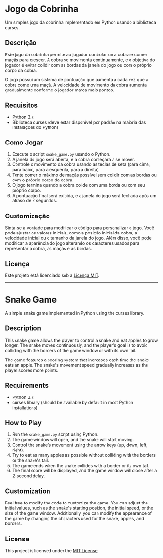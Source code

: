 # Jogo da Cobrinha

Um simples jogo da cobrinha implementado em Python usando a biblioteca curses.

## Descrição

Este jogo da cobrinha permite ao jogador controlar uma cobra e comer maçãs para crescer. A cobra se movimenta continuamente, e o objetivo do jogador é evitar colidir com as bordas da janela do jogo ou com o próprio corpo da cobra.

O jogo possui um sistema de pontuação que aumenta a cada vez que a cobra come uma maçã. A velocidade de movimento da cobra aumenta gradualmente conforme o jogador marca mais pontos.

## Requisitos

- Python 3.x
- Biblioteca curses (deve estar disponível por padrão na maioria das instalações do Python)

## Como Jogar

1. Execute o script `snake_game.py` usando o Python.
2. A janela do jogo será aberta, e a cobra começará a se mover.
3. Controle o movimento da cobra usando as teclas de seta (para cima, para baixo, para a esquerda, para a direita).
4. Tente comer o máximo de maçãs possível sem colidir com as bordas ou com o próprio corpo da cobra.
5. O jogo termina quando a cobra colide com uma borda ou com seu próprio corpo.
6. A pontuação final será exibida, e a janela do jogo será fechada após um atraso de 2 segundos.

## Customização

Sinta-se à vontade para modificar o código para personalizar o jogo. Você pode ajustar os valores iniciais, como a posição inicial da cobra, a velocidade inicial ou o tamanho da janela do jogo. Além disso, você pode modificar a aparência do jogo alterando os caracteres usados para representar a cobra, as maçãs e as bordas.

## Licença

Este projeto está licenciado sob a [Licença MIT](LICENSE).
____________________________________________________________________________________________________________________________________________________

# Snake Game

A simple snake game implemented in Python using the curses library.

## Description

This snake game allows the player to control a snake and eat apples to grow longer. The snake moves continuously, and the player's goal is to avoid colliding with the borders of the game window or with its own tail.

The game features a scoring system that increases each time the snake eats an apple. The snake's movement speed gradually increases as the player scores more points.

## Requirements

- Python 3.x
- curses library (should be available by default in most Python installations)

## How to Play

1. Run the `snake_game.py` script using Python.
2. The game window will open, and the snake will start moving.
3. Control the snake's movement using the arrow keys (up, down, left, right).
4. Try to eat as many apples as possible without colliding with the borders or the snake's tail.
5. The game ends when the snake collides with a border or its own tail.
6. The final score will be displayed, and the game window will close after a 2-second delay.

## Customization

Feel free to modify the code to customize the game. You can adjust the initial values, such as the snake's starting position, the initial speed, or the size of the game window. Additionally, you can modify the appearance of the game by changing the characters used for the snake, apples, and borders.

## License

This project is licensed under the [MIT License](LICENSE).
